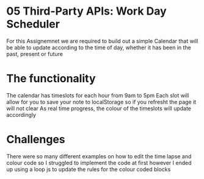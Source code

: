 # 05 Third-Party APIs: Work Day Scheduler

For this Assignemnet we are required to build out a simple Calendar that will be able to update according to the time of day, whether it has been in the past, present or future

# The functionality

The calendar has timeslots for each hour from 9am to 5pm
Each slot will allow for you to save your note to localStorage so if you refresht the page it will not clear
As real time progress, the colour of the timeslots will update accordingly


# Challenges

There were so many different examples on how to edit the time lapse and colour code so I struggled to implement the code at first however I ended up using a loop js to update the rules for the colour coded blocks
